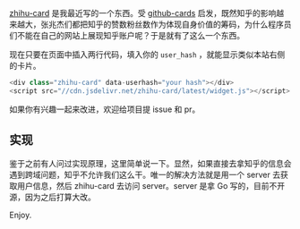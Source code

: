 [zhihu-card][1] 是我最近写的一个东西。受 [github-cards][2] 启发，既然知乎的影响越来越大，张兆杰们都把知乎的赞数粉丝数作为体现自身价值的筹码，为什么程序员们不能在自己的网站上展现知乎账户呢？于是就有了这么一个东西。

现在只要在页面中插入两行代码，填入你的 `user_hash` ，就能显示类似本站右侧的卡片。

```javascript
<div class="zhihu-card" data-userhash="your hash"></div>
<script src="//cdn.jsdelivr.net/zhihu-card/latest/widget.js"></script>
```

如果你有兴趣一起来改进，欢迎给项目提 issue 和 pr。

## 实现
鉴于之前有人问过实现原理，这里简单说一下。显然，如果直接去拿知乎的信息会遇到跨域问题，知乎不允许我们这么干。唯一的解决方法就是用一个 server 去获取用户信息，然后 zhihu-card 去访问 server。server 是拿 Go 写的，目前不开源，因为之后打算大改。

Enjoy.

[1]: https://github.com/laike9m/zhihu-card
[2]: https://github.com/lepture/github-cards